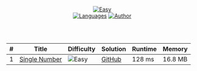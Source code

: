 <div align="center">

[![Easy](https://img.shields.io/badge/Easy-1-5cb85c.svg?style=flat)]()
</br>
[![Languages](https://img.shields.io/badge/Languages-Python-red.svg?style=flat)]()
[![Author](https://img.shields.io/badge/Author-Gal%20Itach-blue.svg?style=flat)]()

</div>
</br>
</br>
<div align="center">
  
|  #    | Title                                                                            | Difficulty                                                           | Solution                                                  | Runtime   | Memory  |
|  ---- | -------------------------------------------------------------------------------- | -------------------------------------------------------------------- | --------------------------------------------------------- | --------- | ------- |
|   1   | [Single Number](https://leetcode.com/problems/single-number/)                    | ![Easy](https://img.shields.io/badge/Easy-5cb85c.svg?style=flat)     | [GitHub](SingleNumber/Solution.py)                        | 128 ms    | 16.8 MB |

</div>
